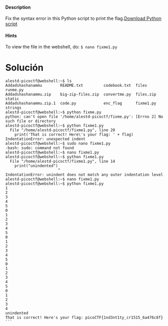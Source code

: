 #### Description

Fix the syntax error in this Python script to print the flag.[Download Python script](https://artifacts.picoctf.net/c/25/fixme1.py)

#### Hints 

To view the file in the webshell, do: `$ nano fixme1.py`
# Solución


````
alestd-picoctf@webshell:~$ ls   
Addadshashanammu        README.txt         codebook.txt  files      runme.py
Addadshashanammu.zip    big-zip-files.zip  convertme.py  files.zip  static
Addadshashanammu.zip.1  code.py            enc_flag      fixme1.py  strings
alestd-picoctf@webshell:~$ python fixme.py
python: can't open file '/home/alestd-picoctf/fixme.py': [Errno 2] No such file or directory
alestd-picoctf@webshell:~$ python fixme1.py
  File "/home/alestd-picoctf/fixme1.py", line 20
    print('That is correct! Here\'s your flag: ' + flag)
IndentationError: unexpected indent
alestd-picoctf@webshell:~$ sudo nano fixme1.py
-bash: sudo: command not found
alestd-picoctf@webshell:~$ nano fixme1.py
alestd-picoctf@webshell:~$ python fixme1.py
  File "/home/alestd-picoctf/fixme1.py", line 14
    print("unindented")
                       ^
IndentationError: unindent does not match any outer indentation level
alestd-picoctf@webshell:~$ nano fixme1.py
alestd-picoctf@webshell:~$ python fixme1.py
1
2
3
4
5
0
1
2
3
4
5
0
1
2
3
4
5
0
1
2
3
4
5
0
1
2
3
4
unindented
That is correct! Here's your flag: picoCTF{1nd3nt1ty_cr1515_6a476c8f}
```